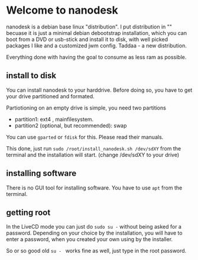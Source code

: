 # Welcome to nanodesk


nanodesk is a debian base linux "distribution". I put distribution in ""
becuase it is just a minimal debian debootstrap installation, which you 
can boot from a DVD or usb-stick and install it to disk, with well picked
packages I like and a customized jwm config. Taddaa - a new distribution. 


Everything done with having the goal to consume as less ram as possible.


## install to disk

You can install nanodesk to your harddrive. Before doing so,
you have to get your drive partitioned and formated. 

Partiotioning on an empty drive is simple, you need two partitions

- partition1: ext4 , mainfilesystem. 
- partition2 (optional, but recommended): swap

You can use `gparted` or `fdisk` for this. Please read their manuals.

This done, just run `sudo /root/install_nanodesk.sh /dev/sdXY` from the terminal
and the installation will start. (change /dev/sdXY to your drive)

## installing software

There is no GUI tool for installing software. You have to use `apt` from the
terminal.

## getting root

In the LiveCD mode you can just do `sudo su -` without being asked for a password.
Depending on your choice by the installation, you will have to enter a password,
when you created your own using by the installer.

So or so good old `su - ` works fine as well, just type in the root password.

